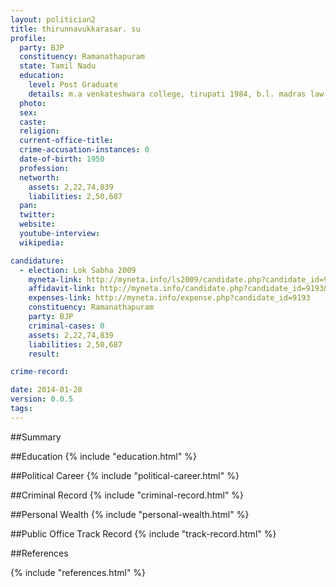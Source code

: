```yaml
---
layout: politician2
title: thirunnavukkarasar. su
profile: 
  party: BJP
  constituency: Ramanathapuram
  state: Tamil Nadu
  education: 
    level: Post Graduate
    details: m.a venkateshwara college, tirupati 1984, b.l. madras law college, 1976
  photo: 
  sex: 
  caste: 
  religion: 
  current-office-title: 
  crime-accusation-instances: 0
  date-of-birth: 1950
  profession: 
  networth: 
    assets: 2,22,74,839
    liabilities: 2,50,687
  pan: 
  twitter: 
  website: 
  youtube-interview: 
  wikipedia: 

candidature: 
  - election: Lok Sabha 2009
    myneta-link: http://myneta.info/ls2009/candidate.php?candidate_id=9193
    affidavit-link: http://myneta.info/candidate.php?candidate_id=9193&scan=original
    expenses-link: http://myneta.info/expense.php?candidate_id=9193
    constituency: Ramanathapuram 
    party: BJP
    criminal-cases: 0
    assets: 2,22,74,839
    liabilities: 2,50,687
    result:  

crime-record: 

date: 2014-01-28
version: 0.0.5
tags: 
---
```

##Summary


##Education
{% include "education.html" %}


##Political Career
{% include "political-career.html" %}


##Criminal Record
{% include "criminal-record.html" %}


##Personal Wealth
{% include "personal-wealth.html" %}


##Public Office Track Record
{% include "track-record.html" %}


##References


{% include "references.html" %}